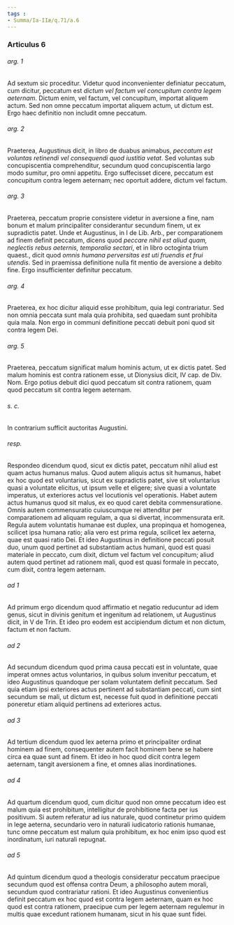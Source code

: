 ```yaml
---
tags : 
- Summa/Ia-IIæ/q.71/a.6
---
```


### Articulus 6

###### arg. 1
Ad sextum sic proceditur. Videtur quod inconvenienter definiatur peccatum, cum dicitur, peccatum est *dictum vel factum vel concupitum contra legem aeternam*. Dictum enim, vel factum, vel concupitum, importat aliquem actum. Sed non omne peccatum importat aliquem actum, ut dictum est. Ergo haec definitio non includit omne peccatum.

###### arg. 2
Praeterea, Augustinus dicit, in libro de duabus animabus, *peccatum est voluntas retinendi vel consequendi quod iustitia vetat*. Sed voluntas sub concupiscentia comprehenditur, secundum quod concupiscentia largo modo sumitur, pro omni appetitu. Ergo suffecisset dicere, peccatum est concupitum contra legem aeternam; nec oportuit addere, dictum vel factum.

###### arg. 3
Praeterea, peccatum proprie consistere videtur in aversione a fine, nam bonum et malum principaliter considerantur secundum finem, ut ex supradictis patet. Unde et Augustinus, in I de Lib. Arb., per comparationem ad finem definit peccatum, dicens quod *peccare nihil est aliud quam, neglectis rebus aeternis, temporalia sectari*, et in libro octoginta trium quaest., dicit quod *omnis humana perversitas est uti fruendis et frui utendis*. Sed in praemissa definitione nulla fit mentio de aversione a debito fine. Ergo insufficienter definitur peccatum.

###### arg. 4
Praeterea, ex hoc dicitur aliquid esse prohibitum, quia legi contrariatur. Sed non omnia peccata sunt mala quia prohibita, sed quaedam sunt prohibita quia mala. Non ergo in communi definitione peccati debuit poni quod sit contra legem Dei.

###### arg. 5
Praeterea, peccatum significat malum hominis actum, ut ex dictis patet. Sed malum hominis est contra rationem esse, ut Dionysius dicit, IV cap. de Div. Nom. Ergo potius debuit dici quod peccatum sit contra rationem, quam quod peccatum sit contra legem aeternam.

###### s. c.
In contrarium sufficit auctoritas Augustini.

###### resp.
Respondeo dicendum quod, sicut ex dictis patet, peccatum nihil aliud est quam actus humanus malus. Quod autem aliquis actus sit humanus, habet ex hoc quod est voluntarius, sicut ex supradictis patet, sive sit voluntarius quasi a voluntate elicitus, ut ipsum velle et eligere; sive quasi a voluntate imperatus, ut exteriores actus vel locutionis vel operationis. Habet autem actus humanus quod sit malus, ex eo quod caret debita commensuratione. Omnis autem commensuratio cuiuscumque rei attenditur per comparationem ad aliquam regulam, a qua si divertat, incommensurata erit. Regula autem voluntatis humanae est duplex, una propinqua et homogenea, scilicet ipsa humana ratio; alia vero est prima regula, scilicet lex aeterna, quae est quasi ratio Dei. Et ideo Augustinus in definitione peccati posuit duo, unum quod pertinet ad substantiam actus humani, quod est quasi materiale in peccato, cum dixit, dictum vel factum vel concupitum; aliud autem quod pertinet ad rationem mali, quod est quasi formale in peccato, cum dixit, contra legem aeternam.

###### ad 1
Ad primum ergo dicendum quod affirmatio et negatio reducuntur ad idem genus, sicut in divinis genitum et ingenitum ad relationem, ut Augustinus dicit, in V de Trin. Et ideo pro eodem est accipiendum dictum et non dictum, factum et non factum.

###### ad 2
Ad secundum dicendum quod prima causa peccati est in voluntate, quae imperat omnes actus voluntarios, in quibus solum invenitur peccatum, et ideo Augustinus quandoque per solam voluntatem definit peccatum. Sed quia etiam ipsi exteriores actus pertinent ad substantiam peccati, cum sint secundum se mali, ut dictum est, necesse fuit quod in definitione peccati poneretur etiam aliquid pertinens ad exteriores actus.

###### ad 3
Ad tertium dicendum quod lex aeterna primo et principaliter ordinat hominem ad finem, consequenter autem facit hominem bene se habere circa ea quae sunt ad finem. Et ideo in hoc quod dicit contra legem aeternam, tangit aversionem a fine, et omnes alias inordinationes.

###### ad 4
Ad quartum dicendum quod, cum dicitur quod non omne peccatum ideo est malum quia est prohibitum, intelligitur de prohibitione facta per ius positivum. Si autem referatur ad ius naturale, quod continetur primo quidem in lege aeterna, secundario vero in naturali iudicatorio rationis humanae, tunc omne peccatum est malum quia prohibitum, ex hoc enim ipso quod est inordinatum, iuri naturali repugnat.

###### ad 5
Ad quintum dicendum quod a theologis consideratur peccatum praecipue secundum quod est offensa contra Deum, a philosopho autem morali, secundum quod contrariatur rationi. Et ideo Augustinus convenientius definit peccatum ex hoc quod est contra legem aeternam, quam ex hoc quod est contra rationem, praecipue cum per legem aeternam regulemur in multis quae excedunt rationem humanam, sicut in his quae sunt fidei.

